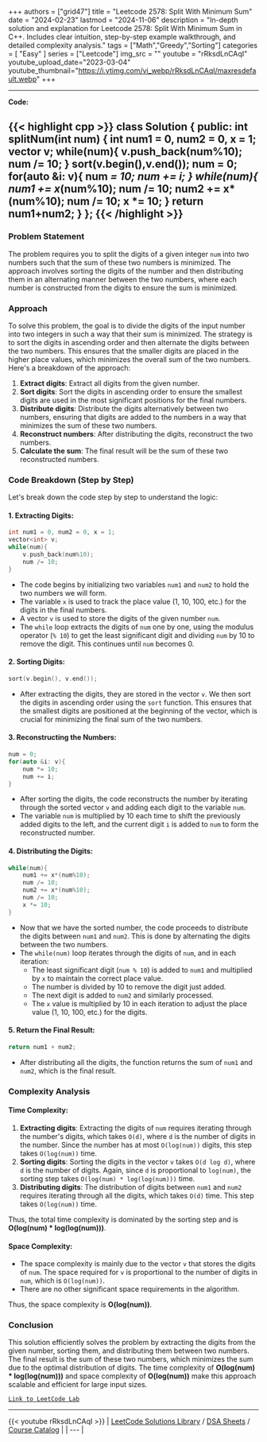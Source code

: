 
+++
authors = ["grid47"]
title = "Leetcode 2578: Split With Minimum Sum"
date = "2024-02-23"
lastmod = "2024-11-06"
description = "In-depth solution and explanation for Leetcode 2578: Split With Minimum Sum in C++. Includes clear intuition, step-by-step example walkthrough, and detailed complexity analysis."
tags = ["Math","Greedy","Sorting"]
categories = [
    "Easy"
]
series = ["Leetcode"]
img_src = ""
youtube = "rRksdLnCAqI"
youtube_upload_date="2023-03-04"
youtube_thumbnail="https://i.ytimg.com/vi_webp/rRksdLnCAqI/maxresdefault.webp"
+++



---
**Code:**

{{< highlight cpp >}}
class Solution {
public:
    int splitNum(int num) {
        int num1 = 0, num2 = 0, x = 1;
        vector<int> v;
        while(num){
            v.push_back(num%10);
            num /= 10;
        }
        sort(v.begin(),v.end());
        num = 0;
        for(auto &i: v){
            num *= 10;
            num += i;
        }
        while(num){
            num1 += x*(num%10);
            num /= 10;
            num2 += x*(num%10);
            num /= 10;
            x *= 10;
        }
        return num1+num2;
    }
};
{{< /highlight >}}
---

### Problem Statement

The problem requires you to split the digits of a given integer `num` into two numbers such that the sum of these two numbers is minimized. The approach involves sorting the digits of the number and then distributing them in an alternating manner between the two numbers, where each number is constructed from the digits to ensure the sum is minimized.

### Approach

To solve this problem, the goal is to divide the digits of the input number into two integers in such a way that their sum is minimized. The strategy is to sort the digits in ascending order and then alternate the digits between the two numbers. This ensures that the smaller digits are placed in the higher place values, which minimizes the overall sum of the two numbers. Here's a breakdown of the approach:

1. **Extract digits**: Extract all digits from the given number.
2. **Sort digits**: Sort the digits in ascending order to ensure the smallest digits are used in the most significant positions for the final numbers.
3. **Distribute digits**: Distribute the digits alternatively between two numbers, ensuring that digits are added to the numbers in a way that minimizes the sum of these two numbers.
4. **Reconstruct numbers**: After distributing the digits, reconstruct the two numbers.
5. **Calculate the sum**: The final result will be the sum of these two reconstructed numbers.

### Code Breakdown (Step by Step)

Let's break down the code step by step to understand the logic:

#### 1. **Extracting Digits**:
```cpp
int num1 = 0, num2 = 0, x = 1;
vector<int> v;
while(num){
    v.push_back(num%10);
    num /= 10;
}
```
- The code begins by initializing two variables `num1` and `num2` to hold the two numbers we will form.
- The variable `x` is used to track the place value (1, 10, 100, etc.) for the digits in the final numbers.
- A vector `v` is used to store the digits of the given number `num`.
- The `while` loop extracts the digits of `num` one by one, using the modulus operator (`% 10`) to get the least significant digit and dividing `num` by 10 to remove the digit. This continues until `num` becomes 0.

#### 2. **Sorting Digits**:
```cpp
sort(v.begin(), v.end());
```
- After extracting the digits, they are stored in the vector `v`. We then sort the digits in ascending order using the `sort` function. This ensures that the smallest digits are positioned at the beginning of the vector, which is crucial for minimizing the final sum of the two numbers.

#### 3. **Reconstructing the Numbers**:
```cpp
num = 0;
for(auto &i: v){
    num *= 10;
    num += i;
}
```
- After sorting the digits, the code reconstructs the number by iterating through the sorted vector `v` and adding each digit to the variable `num`.
- The variable `num` is multiplied by 10 each time to shift the previously added digits to the left, and the current digit `i` is added to `num` to form the reconstructed number.

#### 4. **Distributing the Digits**:
```cpp
while(num){
    num1 += x*(num%10);
    num /= 10;
    num2 += x*(num%10);
    num /= 10;
    x *= 10;
}
```
- Now that we have the sorted number, the code proceeds to distribute the digits between `num1` and `num2`. This is done by alternating the digits between the two numbers.
- The `while(num)` loop iterates through the digits of `num`, and in each iteration:
  - The least significant digit (`num % 10`) is added to `num1` and multiplied by `x` to maintain the correct place value.
  - The number is divided by 10 to remove the digit just added.
  - The next digit is added to `num2` and similarly processed.
  - The `x` value is multiplied by 10 in each iteration to adjust the place value (1, 10, 100, etc.) for the digits.

#### 5. **Return the Final Result**:
```cpp
return num1 + num2;
```
- After distributing all the digits, the function returns the sum of `num1` and `num2`, which is the final result.

### Complexity Analysis

#### Time Complexity:
1. **Extracting digits**: Extracting the digits of `num` requires iterating through the number's digits, which takes `O(d)`, where `d` is the number of digits in the number. Since the number has at most `O(log(num))` digits, this step takes `O(log(num))` time.
2. **Sorting digits**: Sorting the digits in the vector `v` takes `O(d log d)`, where `d` is the number of digits. Again, since `d` is proportional to `log(num)`, the sorting step takes `O(log(num) * log(log(num)))` time.
3. **Distributing digits**: The distribution of digits between `num1` and `num2` requires iterating through all the digits, which takes `O(d)` time. This step takes `O(log(num))` time.

Thus, the total time complexity is dominated by the sorting step and is **O(log(num) * log(log(num)))**.

#### Space Complexity:
- The space complexity is mainly due to the vector `v` that stores the digits of `num`. The space required for `v` is proportional to the number of digits in `num`, which is `O(log(num))`.
- There are no other significant space requirements in the algorithm.

Thus, the space complexity is **O(log(num))**.

### Conclusion

This solution efficiently solves the problem by extracting the digits from the given number, sorting them, and distributing them between two numbers. The final result is the sum of these two numbers, which minimizes the sum due to the optimal distribution of digits. The time complexity of **O(log(num) * log(log(num)))** and space complexity of **O(log(num))** make this approach scalable and efficient for large input sizes.

[`Link to LeetCode Lab`](https://leetcode.com/problems/split-with-minimum-sum/description/)

---
{{< youtube rRksdLnCAqI >}}
| [LeetCode Solutions Library](https://grid47.xyz/leetcode/) / [DSA Sheets](https://grid47.xyz/sheets/) / [Course Catalog](https://grid47.xyz/courses/) |
| --- |
